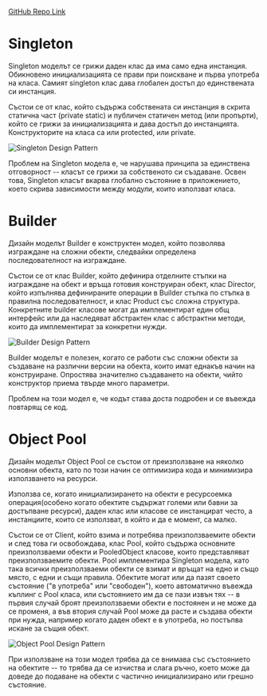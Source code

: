[GitHub Repo Link](https://github.com/gbelcheva/TelerikAcademy/tree/master/HighQualityCode/HW14-Creational-Patterns)


# Singleton

Singleton моделът се грижи даден клас да има само една инстанция. Обикновено инициализацията се прави при поискване и първа употреба на класа. Самият singleton клас дава глобален достъп до единствената си инстанция.

Състои се от клас, който съдържа собствената си инстанция в скрита статична част (private static) и публичен статичен метод (или пропърти), който се грижи за инициализацията и дава достъп до инстанцията. Конструкторите на класа са или protected, или private.

![Singleton Design Pattern](http://www.blackwasp.co.uk/images/Singleton.png)

Проблем на Singleton модела е, че нарушава принципа за единствена отговорност -- класът се грижи за собственото си създаване. Освен това, Singleton класът вкарва глобално състояние в приложението, което скрива зависимости между модули, които използват класа.


# Builder

Дизайн моделът Builder е конструктен модел,  който позволява изграждане на сложни обекти, следвайки определена последователност на изграждане.

Състои се от клас Builder, който дефинира отделните стъпки на изграждане на обект и връща готовия конструиран обект, клас Director, който изпълнява дефинираните операции в Builder стъпка по стъпка в правилна последователност, и клас Product със сложна структура. Конкретните builder класове могат да имплементират един общ интерфейс или да наследяват абстрактен клас с абстрактни методи, които да имплементират за конкретни нужди.

![Builder Design Pattern](http://i1.gallery.technet.s-msft.com/design-patterns-builder-029fb7ae/image/file/65541/1/3.png)

Builder моделът е полезен, когато се работи със сложни обекти за създаване на различни версии на обекта, които имат еднакъв начин на конструиране. Опростява значително създаването на обекти, чийто конструктор приема твърде много параметри.

Проблем на този модел е, че кодът става доста подробен и се въвежда повтарящ се код.

# Object Pool

Дизайн моделът Object Pool се състои от преизползване на няколко основни обекта, като по този начин се оптимизира кода и минимизира използването на ресурси.

Използва се, когато инициализирането на обекти е ресурсоемка операция(особено когато обектите съдържат големи или бавни за достъпване ресурси), даден клас или класове се инстанцират често, а инстанциите, които се използват, в който и да е момент, са малко.

Състои се от Client, който взима и потребява преизползваемите обекти и след това ги освобождавa,  клас Pool, който съдържа основните преизползваеми обекти и PooledObject класове, които представляват преизползваемите обекти.  Pool  имплементира Singleton модела, като така всички преизползваеми обекти се взимат и връщат на едно и също място, с едни и същи правила. Обектите могат или да пазят своето състояние ("в употреба" или "свободен"), което автоматично въвежда къплинг с Pool класа, или състоянието им да се пази извън тях -- в първия случай броят преизползваеми обекти е постоянен и не може да се променя, а във втория случай Pool може да расте и създава обекти при нужда, например когато даден обект е в употреба, но постъпва искане за същия обект.

![Object Pool Design Pattern](http://www.blackwasp.co.uk/images/ObjectPool.png)

При използване на този модел трябва да се внимава със състоянието на обектите -- то трябва да се изчиства и слага ръчно, което може да доведе до подаване на обекти с частично инициализирано или грешно състояние.
